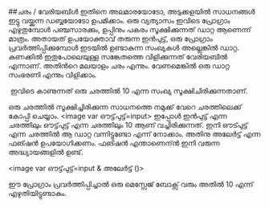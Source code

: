 ﻿##ചരം / വേരിയബിള്‍
ഇതിനെ അലമാരയോടോ, അടുക്കളയില്‍ സാധനങ്ങള്‍ ഇട്ടു വയ്ക്കുന്ന ഡബ്ബയോടോ ഉപമിക്കാം. ഒരു വ്യത്യാസം ഇവിടെ പ്രോഗ്രാം എഴുതുമ്പോള്‍ പഞ്ചസാരക്കും, ഉപ്പിനും പകരം സൂക്ഷിക്കുന്നത് ഡാറ്റ ആണെന്ന് മാത്രം. അതായത് ഉപയോക്താവ് തരുന്ന ഇന്‍പുട്ട്, ഒരു പ്രോഗ്രാം പ്രവര്‍ത്തിപ്പിക്കുമ്പോള്‍ ഇടയില്‍ ഉണ്ടാകുന്ന സംഖ്യകള്‍ അല്ലെങ്കില്‍ ഡാറ്റ. കണക്കില്‍ ഇതുപോലെയുള്ള സങ്കേതത്തെ വിളിക്കുന്നത് വേരിയബില്‍ എന്നാണ്. അതിന്‍റെ മലയാളം ചരം എന്നും. വേണമെങ്കില്‍ ഒരു ഡാറ്റ സംഭരണി എന്നും വിളിക്കാം.

<image var input=10>
ഇവിടെ കാണുന്നത് ഒരു ചരത്തില്‍ 10 എന്ന സംഖ്യ സൂക്ഷിചിരിക്കുന്നതാണ്.

ഒരു ചരത്തില്‍ സൂക്ഷിച്ചിരിക്കുന്ന സാധനത്തെ നമുക്ക് വേറെ ചരത്തിലെക്ക് കോപ്പി ചെയ്യാം.
<image var ഔട്ട്‌പുട്ട്=input>
ഇപ്പോള്‍ ഇന്‍പുട്ട് എന്ന ചരത്തിലും ഔട്ട്‌പുട്ട് എന്ന ചരത്തിലും 10 ആണ് വച്ചിരിക്കുന്നത്. ഇനി ഔട്പുട്ട് എന്ന ചരത്തില്‍ ആ ഡാറ്റ വന്നിട്ടുണ്ടോ എന്ന് നോക്കാം. അതിനു അലേര്‍ട്ട് എന്ന ഫങ്ഷന്‍ ഉപയോഗിക്കണം. ഫങ്ഷന്‍ എന്താണെന്ന്‍ ഇനി വരുന്ന അദ്ധ്യായങ്ങളില്‍ ഉണ്ട്.

<image var ഔട്ട്‌പുട്ട്=input & അലേര്‍ട്ട് ()>

ഈ പ്രോഗ്രാം പ്രവര്‍ത്തിപ്പിച്ചാല്‍ ഒരു മെസ്സേജ് ബോക്സ്‌ വരും അതില്‍ 10 എന്ന് എഴുതിയിട്ടുണ്ടാകും.
